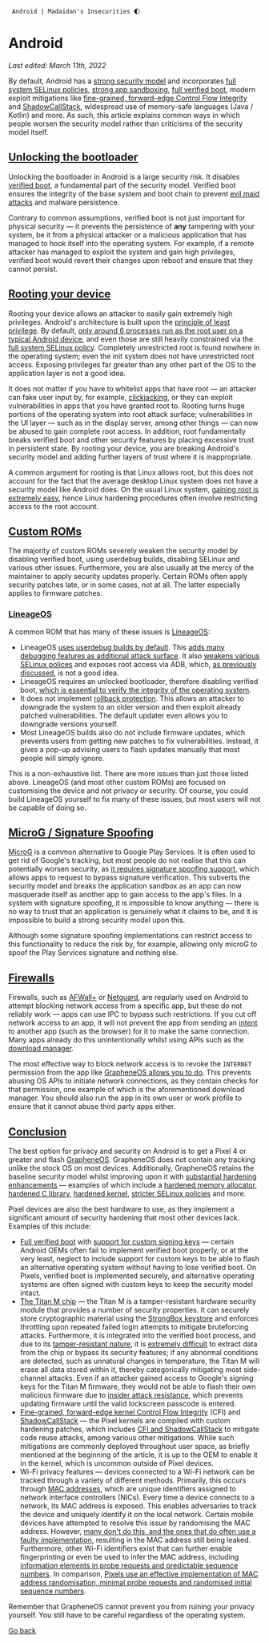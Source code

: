      Android | Madaidan's Insecurities 🌓

Android
=======

_Last edited: March 11th, 2022_

By default, Android has a [strong security model](https://arxiv.org/abs/1904.05572) and incorporates [full system SELinux policies](https://source.android.com/security/selinux/), [strong app sandboxing](https://source.android.com/security/app-sandbox), [full verified boot](https://source.android.com/security/verifiedboot), modern exploit mitigations like [fine-grained, forward-edge Control Flow Integrity](https://source.android.com/devices/tech/debug/cfi) and [ShadowCallStack](https://source.android.com/devices/tech/debug/shadow-call-stack), widespread use of memory-safe languages (Java / Kotlin) and more. As such, this article explains common ways in which people worsen the security model rather than criticisms of the security model itself.

[Unlocking the bootloader](#unlocking-the-bootloader)
-----------------------------------------------------

Unlocking the bootloader in Android is a large security risk. It disables [verified boot](https://source.android.com/security/verifiedboot/), a fundamental part of the security model. Verified boot ensures the integrity of the base system and boot chain to prevent [evil maid attacks](https://en.wikipedia.org/wiki/Evil_maid_attack) and malware persistence.  
  
Contrary to common assumptions, verified boot is not just important for physical security — it prevents the persistence of **any** tampering with your system, be it from a physical attacker or a malicious application that has managed to hook itself into the operating system. For example, if a remote attacker has managed to exploit the system and gain high privileges, verified boot would revert their changes upon reboot and ensure that they cannot persist.

[Rooting your device](#rooting)
-------------------------------

Rooting your device allows an attacker to easily gain extremely high privileges. Android's architecture is built upon the [principle of least privilege](https://en.wikipedia.org/wiki/Principle_of_least_privilege). By default, [only around 6 processes run as the root user on a typical Android device](https://source.android.com/security/overview/implement#root-processes), and even those are still heavily constrained via the [full system SELinux policy](https://source.android.com/security/selinux). Completely unrestricted root is found nowhere in the operating system; even the init system does not have unrestricted root access. Exposing privileges far greater than any other part of the OS to the application layer is not a good idea.  
  
It does not matter if you have to whitelist apps that have root — an attacker can fake user input by, for example, [clickjacking](https://en.wikipedia.org/wiki/Clickjacking), or they can exploit vulnerabilities in apps that you have granted root to. Rooting turns huge portions of the operating system into root attack surface; vulnerabilities in the UI layer — such as in the display server, among other things — can now be abused to gain complete root access. In addition, root fundamentally breaks verified boot and other security features by placing excessive trust in persistent state. By rooting your device, you are breaking Android's security model and adding further layers of trust where it is inappropriate.  
  
A common argument for rooting is that Linux allows root, but this does not account for the fact that the average desktop Linux system does not have a security model like Android does. On the usual Linux system, [gaining root is extremely easy](linux.html#root), hence Linux hardening procedures often involve restricting access to the root account.

[Custom ROMs](#custom-roms)
---------------------------

The majority of custom ROMs severely weaken the security model by disabling verified boot, using userdebug builds, disabling SELinux and various other issues. Furthermore, you are also usually at the mercy of the maintainer to apply security updates properly. Certain ROMs often apply security patches late, or in some cases, not at all. The latter especially applies to firmware patches.

### [LineageOS](#lineageos)

A common ROM that has many of these issues is [LineageOS](https://lineageos.org/):

*   LineageOS [uses userdebug builds by default](https://github.com/LineageOS/hudson/blob/master/lineage-build-targets). This [adds many debugging features as additional attack surface](https://source.android.com/setup/build/building#choose-a-target). It also [weakens various SELinux polices](https://github.com/LineageOS/android_system_sepolicy/search?q=userdebug&type=code) and exposes root access via ADB, which, [as previously discussed](#rooting), is not a good idea.
*   LineageOS requires an unlocked bootloader, therefore disabling verified boot, [which is essential to verify the integrity of the operating system](#unlocking-the-bootloader).
*   It does not implement [rollback protection](https://source.android.com/security/verifiedboot/verified-boot#rollback-protection). This allows an attacker to downgrade the system to an older version and then exploit already patched vulnerabilities. The default updater even allows you to downgrade versions yourself.
*   Most LineageOS builds also do not include firmware updates, which prevents users from getting new patches to fix vulnerabilities. Instead, it gives a pop-up advising users to flash updates manually that most people will simply ignore.

This is a non-exhaustive list. There are more issues than just those listed above. LineageOS (and most other custom ROMs) are focused on customising the device and not privacy or security. Of course, you could build LineageOS yourself to fix many of these issues, but most users will not be capable of doing so.

[MicroG / Signature Spoofing](#microg-signature-spoofing)
---------------------------------------------------------

[MicroG](https://microg.org/) is a common alternative to Google Play Services. It is often used to get rid of Google's tracking, but most people do not realise that this can potentially worsen security, as [it requires signature spoofing support](https://github.com/microg/android_packages_apps_GmsCore/wiki/Signature-Spoofing), which allows apps to request to bypass signature verification. This subverts the security model and breaks the application sandbox as an app can now masquerade itself as another app to gain access to the app's files. In a system with signature spoofing, it is impossible to know anything — there is no way to trust that an application is genuinely what it claims to be, and it is impossible to build a strong security model upon this.  
  
Although some signature spoofing implementations can restrict access to this functionality to reduce the risk by, for example, allowing only microG to spoof the Play Services signature and nothing else.

[Firewalls](#firewalls)
-----------------------

Firewalls, such as [AFWall+](https://github.com/ukanth/afwall/) or [Netguard](https://www.netguard.me/), are regularly used on Android to attempt blocking network access from a specific app, but these do not reliably work — apps can use IPC to bypass such restrictions. If you cut off network access to an app, it will not prevent the app from sending an [intent](https://developer.android.com/reference/android/content/Intent) to another app (such as the browser) for it to make the same connection. Many apps already do this unintentionally whilst using APIs such as the [download manager](https://developer.android.com/reference/android/app/DownloadManager).  
  
The most effective way to block network access is to revoke the `INTERNET` permission from the app like [GrapheneOS allows you to do](https://github.com/GrapheneOS/platform_frameworks_base/commit/5e2898e9d21dd6802bb0b0139e7e496c41e1cd80). This prevents abusing OS APIs to initiate network connections, as they contain checks for that permission, one example of which is the aforementioned download manager. You should also run the app in its own user or work profile to ensure that it cannot abuse third party apps either.

[Conclusion](#conclusion)
-------------------------

The best option for privacy and security on Android is to get a Pixel 4 or greater and flash [GrapheneOS](https://grapheneos.org/). GrapheneOS does not contain any tracking unlike the stock OS on most devices. Additionally, GrapheneOS retains the baseline security model whilst improving upon it with [substantial hardening enhancements](https://grapheneos.org/features) — examples of which include a [hardened memory allocator](https://github.com/GrapheneOS/hardened_malloc), [hardened C library](https://github.com/GrapheneOS/platform_bionic), [hardened kernel](https://github.com/GrapheneOS/kernel_google_raviole), [stricter SELinux policies](https://github.com/GrapheneOS/platform_system_sepolicy) and more.  
  
Pixel devices are also the best hardware to use, as they implement a significant amount of security hardening that most other devices lack. Examples of this include:

*   [Full verified boot](https://source.android.com/security/verifiedboot/) with [support for custom signing keys](https://android.googlesource.com/platform/external/avb/+/master/README.md#pixel-2-and-later) — certain Android OEMs often fail to implement verified boot properly, or at the very least, neglect to include support for custom keys to be able to flash an alternative operating system without having to lose verified boot. On Pixels, verified boot is implemented securely, and alternative operating systems are often signed with custom keys to keep the security model intact.
*   [The Titan M chip](https://www.blog.google/products/pixel/titan-m-makes-pixel-3-our-most-secure-phone-yet/) — the Titan M is a tamper-resistant hardware security module that provides a number of security properties. It can securely store cryptographic material using the [StrongBox keystore](https://developer.android.com/training/articles/keystore#HardwareSecurityModule) and enforces throttling upon repeated failed login attempts to mitigate bruteforcing attacks. Furthermore, it is integrated into the verified boot process, and due to its [tamper-resistant nature](https://android-developers.googleblog.com/2018/10/building-titan-better-security-through.html), it is [extremely difficult](https://www.google.com/about/appsecurity/android-rewards/) to extract data from the chip or bypass its security features; if any abnormal conditions are detected, such as unnatural changes in temperature, the Titan M will erase all data stored within it, thereby categorically mitigating most side-channel attacks. Even if an attacker gained access to Google's signing keys for the Titan M firmware, they would not be able to flash their own malicious firmware due to [insider attack resistance](https://android-developers.googleblog.com/2018/05/insider-attack-resistance.html), which prevents updating firmware until the valid lockscreen passcode is entered.
*   [Fine-grained, forward-edge kernel Control Flow Integrity](https://android-developers.googleblog.com/2018/10/control-flow-integrity-in-android-kernel.html) (CFI) and [ShadowCallStack](https://security.googleblog.com/2019/10/protecting-against-code-reuse-in-linux_30.html) — the Pixel kernels are compiled with custom hardening patches, which includes [CFI and ShadowCallStack](linux.html#cfi) to mitigate code reuse attacks, among various other mitigations. While such mitigations are commonly deployed throughout user space, as briefly mentioned at the beginning of the article, it is up to the OEM to enable it in the kernel, which is uncommon outside of Pixel devices.
*   Wi-Fi privacy features — devices connected to a Wi-Fi network can be tracked through a variety of different methods. Primarily, this occurs through [MAC addresses](https://en.wikipedia.org/wiki/MAC_address), which are unique identifiers assigned to network interface controllers (NICs). Every time a device connects to a network, its MAC address is exposed. This enables adversaries to track the device and uniquely identify it on the local network. Certain mobile devices have attempted to resolve this issue by randomising the MAC address. However, [many don't do this, and the ones that do often use a faulty implementation](https://arxiv.org/pdf/1703.02874.pdf), resulting in the MAC address still being leaked. Furthermore, other Wi-Fi identifiers exist that can further enable fingerprinting or even be used to infer the MAC address, including [information elements in probe requests and predictable sequence numbers](https://papers.mathyvanhoef.com/asiaccs2016.pdf). In comparison, [Pixels use an effective implementation of MAC address randomisation, minimal probe requests and randomised initial sequence numbers](https://android-developers.googleblog.com/2017/04/changes-to-device-identifiers-in.html).

Remember that GrapheneOS cannot prevent you from ruining your privacy yourself. You still have to be careful regardless of the operating system.

[Go back](/index.html)